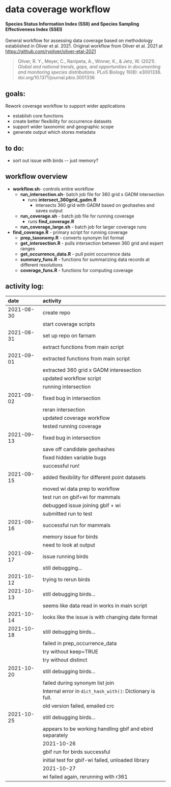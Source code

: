 # data coverage workflow

#### Species Status Information Index (SSII) and Species Sampling Effectiveness Index (SSEI)

General workflow for assessing data coverage based on methodology established in Oliver et al. 2021. 
Original workflow from Oliver et al. 2021 at https://github.com/ryoliver/oliver-etal-2021

> Oliver, R. Y., Meyer, C., Ranipeta, A., Winner, K., & Jetz, W. (2021). _Global and national trends, gaps, and opportunities in documenting and monitoring species distributions_. PLoS Biology 19(8): e3001336. doi.org/10.1371/journal.pbio.3001336


## goals:
Rework coverage workflow to support wider applications
* establish core functions
* create better flexibility for occurrence datasets
* support wider taxonomic and geographic scope
* generate output which stores metadata

## to do:
* sort out issue with birds -- just memory?

## workflow overview
* **workflow.sh**- controls entire workflow
  * **run_intersection.sh**- batch job file for 360 grid x GADM intersection
    * runs **intersect_360grid_gadm.R**
      * intersects 360 grid with GADM based on geohashes and saves output
  * **run_coverage.sh** - batch job file for running coverage
    * runs **find_coverage.R**
  * **run_coverage_large.sh** - batch job for larger coverage runs
* **find_coverage.R** - primary script for running coverage
  * **prep_taxonomy.R** - converts synonym list format
  * **get_intersection.R** - pulls intersection between 360 grid and expert ranges
  * **get_occurrence_data.R** - pull point occurrence data
  * **summary_funs.R** - functions for summarizing data records at different resolutions
  * **coverage_funs.R** - functions for computing coverage
  

## activity log:
|date|activity|
|:-|:------------|
|2021-08-30|create repo|
||start coverage scripts|
|2021-08-31|set up repo on farnam|
||extract functions from main script|
|2021-09-01|extracted functions from main script|
||extracted 360 grid x GADM interesection|
||updated workflow script|
||running intersection|
|2021-09-02|fixed bug in intersection|
||reran intersection|
||updated coverage workflow|
||tested running coverage|
|2021-09-13|fixed bug in intersection|
||save off candidate geohashes|
||fixed hidden variable bugs|
||successful run!|
|2021-09-15|added flexibility for different point datasets|
||moved wi data prep to workflow|
||test run on gbif+wi for mammals|
||debugged issue joining gbif + wi|
||submitted run to test|
|2021-09-16|successful run for mammals|
||memory issue for birds|
||need to look at output|
|2021-09-17|issue running birds|
||still debugging...|
|2021-10-12|trying to rerun birds|
|2021-10-13|still debugging birds...|
||seems like data read in works in main script|
|2021-10-14|looks like the issue is with changing date format|
|2021-10-18|still debugging birds...|
||failed in prep_occurrence_data|
||try without keep=TRUE|
||try without distinct|
|2021-10-20|still debugging birds...|
||failed during synonym list join|
||Internal error in `dict_hash_with()`: Dictionary is full.|
||old version failed, emailed crc|
|2021-10-25|still debugging birds...|
||appears to be working handling gbif and ebird separately|
||2021-10-26|
||gbif run for birds successful|
||initial test for gbif-wi failed, unloaded library|
||2021-10-27|
||wi failed again, rerunning with r361|








